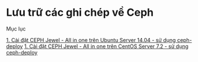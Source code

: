# Lưu trữ các ghi chép về Ceph

Mục lục

[1. Cài đặt CEPH Jewel - All in one  trên Ubuntu  Server 14.04 - sử dụng ceph-deploy](./docs/ceph-deploy-AIO-Ubuntu14.04.md)
[1. Cài đặt CEPH Jewel - All in one  trên CentOS Server 7.2 - sử dụng ceph-deploy](./docs/ceph-deploy-AIO-CentOS7.2.md)
